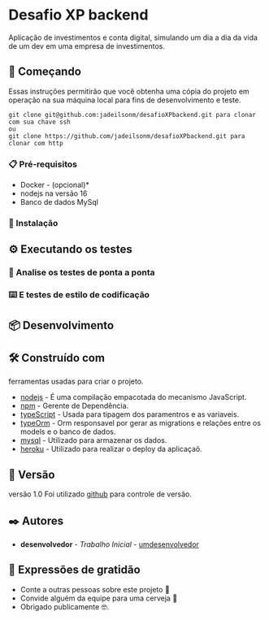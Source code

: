 # Desafio XP backend

Aplicação de investimentos e conta digital, simulando um dia a dia da vida de um dev em uma empresa de investimentos.

## 🚀 Começando


Essas instruções permitirão que você obtenha uma cópia do projeto em operação na sua máquina local para fins de desenvolvimento e teste.
```
git clone git@github.com:jadeilsonm/desafioXPbackend.git para clonar com sua chave ssh
ou 
git clone https://github.com/jadeilsonm/desafioXPbackend.git para clonar com http
```


### 📋 Pré-requisitos

- Docker - (opcional)*
- nodejs na versão 16
- Banco de dados MySql

### 🔧 Instalação



## ⚙️ Executando os testes

### 🔩 Analise os testes de ponta a ponta

### ⌨️ E testes de estilo de codificação

## 📦 Desenvolvimento


## 🛠️ Construído com

ferramentas usadas para criar o projeto.

* [nodejs](https://nodejs.org/en/) - É uma compilação empacotada do mecanismo JavaScript.
* [npm](https://www.npmjs.com/) - Gerente de Dependência.
* [typeScript](https://www.typescriptlang.org/) - Usada para tipagem dos paramentros e as variaveis.
* [typeOrm](https://typeorm.io/) - Orm responsavel por gerar as migrations e relações entre os models e o banco de dados.
* [mysql](https://www.mysql.com/) - Utilizado para armazenar os dados.
* [heroku](https://www.heroku.com/) - Utilizado para realizar o deploy da aplicaçaõ.



## 📌 Versão

versão 1.0
Foi utilizado [github](https://github.com/) para controle de versão.

## ✒️ Autores

* **desenvolvedor** - *Trabalho Inicial* - [umdesenvolvedor](https://github.com/jadeilsonm)


## 🎁 Expressões de gratidão

* Conte a outras pessoas sobre este projeto 📢
* Convide alguém da equipe para uma cerveja 🍺 
* Obrigado publicamente 🤓.

